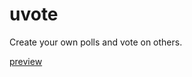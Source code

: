 # uvote
Create your own polls and vote on others. 

[preview](http://traducer-uvote.herokuapp.com/)
